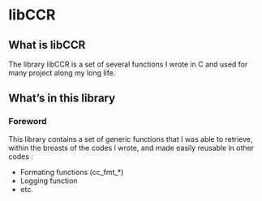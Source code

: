 # libCCR
## What is libCCR
The library libCCR is a set of several functions I wrote in C and used for many project along my long life.
## What’s in this library
### Foreword
This library contains a set of generic functions that I was able to retrieve, within the breasts of the codes
I wrote, and made easily reusable in other codes :
- Formating functions (cc_fmt_*)
- Logging function
- etc.
